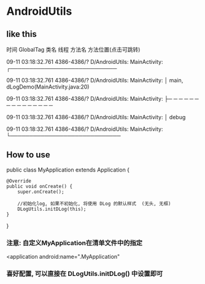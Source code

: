 # AndroidUtils

## like this

时间                              GlobalTag        类名       线程      方法名      方法位置(点击可跳转)

09-11 03:18:32.761 4386-4386/? D/AndroidUtils: MainActivity: ┌────────────────────────────

09-11 03:18:32.761 4386-4386/? D/AndroidUtils: MainActivity: │ main, dLogDemo(MainActivity.java:20)

09-11 03:18:32.761 4386-4386/? D/AndroidUtils: MainActivity: ├─ ─ ─ ─ ─ ─ ─ ─ ─ ─ ─ ─ ─ ─ ─ 

09-11 03:18:32.761 4386-4386/? D/AndroidUtils: MainActivity: │ debug

09-11 03:18:32.761 4386-4386/? D/AndroidUtils: MainActivity: └─────────────────────────────



## How to use

public class MyApplication extends Application {

    @Override
    public void onCreate() {
        super.onCreate();

        //初始化log, 如果不初始化, 将使用 DLog 的默认样式  (无头, 无框)
        DLogUtils.initDLog(this);
    }
}

### 注意: 自定义MyApplication在清单文件中的指定

<application
        android:name=".MyApplication"
        
        
### 喜好配置, 可以直接在 DLogUtils.initDLog() 中设置即可


